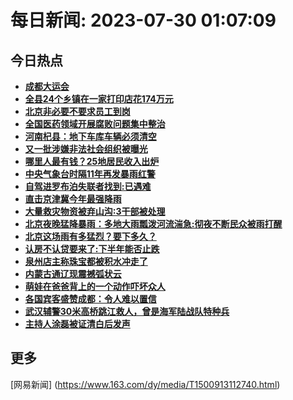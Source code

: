 
# 每日新闻: 2023-07-30 01:07:09
## 今日热点

- **[成都大运会](https://www.163.com/search?keyword=%E6%88%90%E9%83%BD%E5%A4%A7%E8%BF%90%E4%BC%9A)**
- **[全县24个乡镇在一家打印店花174万元](https://www.163.com/search?keyword=%E5%85%A8%E5%8E%BF24%E4%B8%AA%E4%B9%A1%E9%95%87%E5%9C%A8%E4%B8%80%E5%AE%B6%E6%89%93%E5%8D%B0%E5%BA%97%E8%8A%B1174%E4%B8%87%E5%85%83)**
- **[北京非必要不要求员工到岗](https://www.163.com/search?keyword=%E5%8C%97%E4%BA%AC%E9%9D%9E%E5%BF%85%E8%A6%81%E4%B8%8D%E8%A6%81%E6%B1%82%E5%91%98%E5%B7%A5%E5%88%B0%E5%B2%97)**
- **[全国医药领域开展腐败问题集中整治](https://www.163.com/search?keyword=%E5%85%A8%E5%9B%BD%E5%8C%BB%E8%8D%AF%E9%A2%86%E5%9F%9F%E5%BC%80%E5%B1%95%E8%85%90%E8%B4%A5%E9%97%AE%E9%A2%98%E9%9B%86%E4%B8%AD%E6%95%B4%E6%B2%BB)**
- **[河南杞县：地下车库车辆必须清空](https://www.163.com/search?keyword=%E6%B2%B3%E5%8D%97%E6%9D%9E%E5%8E%BF%EF%BC%9A%E5%9C%B0%E4%B8%8B%E8%BD%A6%E5%BA%93%E8%BD%A6%E8%BE%86%E5%BF%85%E9%A1%BB%E6%B8%85%E7%A9%BA)**
- **[又一批涉嫌非法社会组织被曝光](https://www.163.com/search?keyword=%E5%8F%88%E4%B8%80%E6%89%B9%E6%B6%89%E5%AB%8C%E9%9D%9E%E6%B3%95%E7%A4%BE%E4%BC%9A%E7%BB%84%E7%BB%87%E8%A2%AB%E6%9B%9D%E5%85%89)**
- **[哪里人最有钱？25地居民收入出炉](https://www.163.com/search?keyword=%E5%93%AA%E9%87%8C%E4%BA%BA%E6%9C%80%E6%9C%89%E9%92%B1%EF%BC%9F25%E5%9C%B0%E5%B1%85%E6%B0%91%E6%94%B6%E5%85%A5%E5%87%BA%E7%82%89)**
- **[中央气象台时隔11年再发暴雨红警](https://www.163.com/search?keyword=%E4%B8%AD%E5%A4%AE%E6%B0%94%E8%B1%A1%E5%8F%B0%E6%97%B6%E9%9A%9411%E5%B9%B4%E5%86%8D%E5%8F%91%E6%9A%B4%E9%9B%A8%E7%BA%A2%E8%AD%A6)**
- **[自驾进罗布泊失联者找到:已遇难](https://www.163.com/search?keyword=%E8%87%AA%E9%A9%BE%E8%BF%9B%E7%BD%97%E5%B8%83%E6%B3%8A%E5%A4%B1%E8%81%94%E8%80%85%E6%89%BE%E5%88%B0+%E5%B7%B2%E9%81%87%E9%9A%BE)**
- **[直击京津冀今年最强降雨](https://www.163.com/search?keyword=%E7%9B%B4%E5%87%BB%E4%BA%AC%E6%B4%A5%E5%86%80%E4%BB%8A%E5%B9%B4%E6%9C%80%E5%BC%BA%E9%99%8D%E9%9B%A8)**
- **[大量救灾物资被弃山沟:3干部被处理](https://www.163.com/search?keyword=%E5%A4%A7%E9%87%8F%E6%95%91%E7%81%BE%E7%89%A9%E8%B5%84%E8%A2%AB%E5%BC%83%E5%B1%B1%E6%B2%9F+3%E5%B9%B2%E9%83%A8%E8%A2%AB%E5%A4%84%E7%90%86)**
- **[北京夜晚猛降暴雨：多地大雨瓢泼河流湍急:彻夜不断民众被雨打醒](https://www.163.com/search?keyword=%E5%8C%97%E4%BA%AC%E5%A4%9C%E6%99%9A%E7%8C%9B%E9%99%8D%E6%9A%B4%E9%9B%A8%EF%BC%9A%E5%A4%9A%E5%9C%B0%E5%A4%A7%E9%9B%A8%E7%93%A2%E6%B3%BC%E6%B2%B3%E6%B5%81%E6%B9%8D%E6%80%A5+%E5%BD%BB%E5%A4%9C%E4%B8%8D%E6%96%AD%E6%B0%91%E4%BC%97%E8%A2%AB%E9%9B%A8%E6%89%93%E9%86%92)**
- **[北京这场雨有多猛烈？要下多久？](https://www.163.com/search?keyword=%E5%8C%97%E4%BA%AC%E8%BF%99%E5%9C%BA%E9%9B%A8%E6%9C%89%E5%A4%9A%E7%8C%9B%E7%83%88%EF%BC%9F%E8%A6%81%E4%B8%8B%E5%A4%9A%E4%B9%85%EF%BC%9F)**
- **[认房不认贷要来了:下半年能否止跌](https://www.163.com/search?keyword=%E8%AE%A4%E6%88%BF%E4%B8%8D%E8%AE%A4%E8%B4%B7%E8%A6%81%E6%9D%A5%E4%BA%86+%E4%B8%8B%E5%8D%8A%E5%B9%B4%E8%83%BD%E5%90%A6%E6%AD%A2%E8%B7%8C)**
- **[泉州店主称珠宝都被积水冲走了](https://www.163.com/search?keyword=%E6%B3%89%E5%B7%9E%E5%BA%97%E4%B8%BB%E7%A7%B0%E7%8F%A0%E5%AE%9D%E9%83%BD%E8%A2%AB%E7%A7%AF%E6%B0%B4%E5%86%B2%E8%B5%B0%E4%BA%86)**
- **[内蒙古通辽现震撼弧状云](https://www.163.com/search?keyword=%E5%86%85%E8%92%99%E5%8F%A4%E9%80%9A%E8%BE%BD%E7%8E%B0%E9%9C%87%E6%92%BC%E5%BC%A7%E7%8A%B6%E4%BA%91)**
- **[萌娃在爸爸背上的一个动作吓坏众人](https://www.163.com/search?keyword=%E8%90%8C%E5%A8%83%E5%9C%A8%E7%88%B8%E7%88%B8%E8%83%8C%E4%B8%8A%E7%9A%84%E4%B8%80%E4%B8%AA%E5%8A%A8%E4%BD%9C%E5%90%93%E5%9D%8F%E4%BC%97%E4%BA%BA)**
- **[各国宾客盛赞成都：令人难以置信](https://www.163.com/search?keyword=%E5%90%84%E5%9B%BD%E5%AE%BE%E5%AE%A2%E7%9B%9B%E8%B5%9E%E6%88%90%E9%83%BD%EF%BC%9A%E4%BB%A4%E4%BA%BA%E9%9A%BE%E4%BB%A5%E7%BD%AE%E4%BF%A1)**
- **[武汉辅警30米高桥跳江救人，曾是海军陆战队特种兵](https://www.163.com/search?keyword=%E6%AD%A6%E6%B1%89%E8%BE%85%E8%AD%A630%E7%B1%B3%E9%AB%98%E6%A1%A5%E8%B7%B3%E6%B1%9F%E6%95%91%E4%BA%BA%EF%BC%8C%E6%9B%BE%E6%98%AF%E6%B5%B7%E5%86%9B%E9%99%86%E6%88%98%E9%98%9F%E7%89%B9%E7%A7%8D%E5%85%B5)**
- **[主持人涂磊被证清白后发声](https://www.163.com/search?keyword=%E4%B8%BB%E6%8C%81%E4%BA%BA%E6%B6%82%E7%A3%8A%E8%A2%AB%E8%AF%81%E6%B8%85%E7%99%BD%E5%90%8E%E5%8F%91%E5%A3%B0)**

## 更多
[网易新闻] (https://www.163.com/dy/media/T1500913112740.html)
